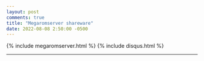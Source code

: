 ```yaml
---
layout: post
comments: true
title: "Megaromserver shareware"
date: 2022-08-08 2:50:00 -0500
---
```





{% include megaromserver.html %}
{% include disqus.html %}

---
